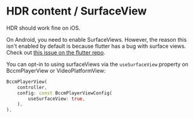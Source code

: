 # HDR content / SurfaceView

HDR should work fine on iOS.

On Android, you need to enable SurfaceViews. However, the reason this isn't enabled by default is because flutter has a bug with surface views.
Check out [this issue on the flutter repo](https://github.com/flutter/flutter/issues/89558).

You can opt-in to using surfaceViews via the `useSurfaceView` property on BccmPlayerView or VideoPlatformView:

```dart
BccmPlayerView(
    controller,
    config: const BccmPlayerViewConfig(
        useSurfaceView: true,
    ),
),
```
